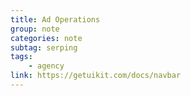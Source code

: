 ```yaml
---
title: Ad Operations
group: note
categories: note
subtag: serping
tags:
    - agency
link: https://getuikit.com/docs/navbar
---
```

